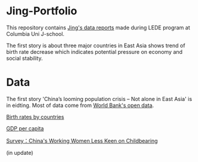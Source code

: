 # Jing-Portfolio

This repository contains [Jing's data reports](https://jinginbj.github.io/Jing-Portfolio/) made during LEDE program at Columbia Uni J-school. 

The first story is about three major countries in East Asia shows trend of birth rate decrease which indicates potential pressure on economy and social stability. 

# Data

The first story 'China’s looming population crisis – Not alone in East Asia' is in eidting. Most of data come from [World Bank's open data](https://data.worldbank.org/).  

[Birth rates by countries](https://data.worldbank.org/indicator/SP.DYN.CBRT.IN)

[GDP per capita](https://data.worldbank.org/indicator/ny.gdp.pcap.cd)

[Survey：China's Working Women Less Keen on Childbearing](https://www.prnewswire.com/news-releases/zhaopin-report-found-chinas-working-women-less-keen-on-childbearing-300455793.html)

(in update) 
